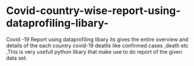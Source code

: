 # Covid-country-wise-report-using-dataprofiling-libary-
Covid -19 Report using dataprofiling libary its gives the entire overview and details of the each country covid-19 deatils like confirmed cases ,death etc ,This is very usefull python libary that make use to do report of the given data set.
